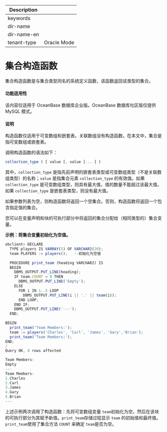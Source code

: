 | Description   |                 |
|---------------|-----------------|
| keywords      |                 |
| dir-name      |                 |
| dir-name-en   |                 |
| tenant-type   | Oracle Mode     |

# 集合构造函数 

集合构造函数是与集合类型同名的系统定义函数，该函数返回该类型的集合。

  <main id="notice" >
    <h4>功能适用性</h4>
    <p>该内容仅适用于 OceanBase 数据库企业版。OceanBase 数据库社区版仅提供 MySQL 模式。
  </main>

<main id="notice" type='explain'>
  <h4>说明</h4>
  <p>构造函数仅适用于可变数组和嵌套表。关联数组没有构造函数。在本文中，集合是指可变数组或嵌套表。</p>
</main>


调用构造函数的语法如下：

```javascript
collection_type ( [ value [, value ]... ] )
```



其中，`collection_type` 是指先前声明的嵌套表类型或可变数组类型（不是关联数组类型）的名称；`value` 是指集合元素 `collection_type` 的有效值。如果 `collection_type` 是可变数组类型，则具有最大值，值的数量不能超过该最大值。如果 `collection_type` 是嵌套表类型，则没有最大值。

如果参数列表为空，则构造函数将返回一个空集合。否则，构造函数将返回一个包含指定值的集合。

您可以在变量声明和块的可执行部分中将返回的集合分配给（相同类型的）集合变量。

**示例：将集合变量初始化为空值。** 

```javascript
obclient> DECLARE
  TYPE players IS VARRAY(5) OF VARCHAR2(20);   
  team PLAYERS := players();   --初始化为空值
  
  PROCEDURE print_team (heading VARCHAR2) IS
  BEGIN
    DBMS_OUTPUT.PUT_LINE(heading);
    IF team.COUNT = 0 THEN
      DBMS_OUTPUT.PUT_LINE('Empty');
    ELSE 
      FOR i IN 1..5 LOOP
        DBMS_OUTPUT.PUT_LINE(i || '.' || team(i));
      END LOOP;
    END IF;
    DBMS_OUTPUT.PUT_LINE('---'); 
  END;
  
BEGIN 
  print_team('Team Members:');
  team := players('Charles', 'Carl', 'James', 'Gary','Brian');
  print_team('Team Members:');
END;
/
Query OK, 0 rows affected 

Team Members:
Empty
---
Team Members:
1.Charles
2.Carl
3.James
4.Gary
5.Brian
---
```



上述示例两次调用了构造函数：先将可变数组变量 `team`​ 初始化为空，然后在该块的可执行部分为其赋予新值。​`print_team`​ 存储过程显示 `team` ​的初始值和最终值。​`print_team` ​使用了集合方法 ​`COUNT`​ 来确定 ​​`team`​ 是否为空。
